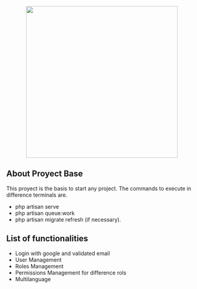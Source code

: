 <p align="center"><a href="https://laravel.com" target="_blank"><img src="https://raw.githubusercontent.com/laravel/art/master/logo-lockup/5%20SVG/2%20CMYK/1%20Full%20Color/laravel-logolockup-cmyk-red.svg" width="400"></a></p>



## About Proyect Base

This proyect is the basis to start any project. The commands to execute in difference terminals are.

- php artisan serve
- php artisan queue:work
- php artisan migrate refresh (if necessary).

## List of functionalities

- Login with google and validated email
- User Management
- Roles Management
- Permissions Management for difference rols
- Multilanguage
